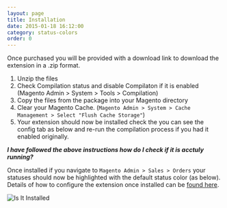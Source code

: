 ```yaml
---
layout: page
title: Installation
date: 2015-01-18 16:12:00
category: status-colors
order: 0
---
```


Once purchased you will be provided with a download link to download the extension in a .zip format.

1. Unzip the files
2. Check Compilation status and disable Compilaton if it is enabled (Magento Admin > System > Tools > Compilation)
3. Copy the files from the package into your Magento directory
4. Clear your Magento Cache. (```Magento Admin > System > Cache Management > Select "Flush Cache Storage"```)
5. Your extension should now be installed check the you can see the config tab as below and re-run the compilation process if you had it enabled originally.


***I have followed the above instructions how do I check if it is acctuly running?***

Once installed if you navigate to ```Magento Admin > Sales > Orders``` your statuses should now be highlighted with the default status color (as below). Details of how to configure the extension once installed can be [found here](/status-colors/configuration.html).

![Is It Installed](../assets/images/is-it-installed.png "Is It Installed")